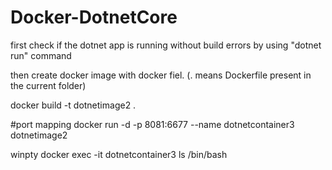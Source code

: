 # Docker-DotnetCore


first check if the dotnet app is running without build errors  by using  "dotnet run" command

then create docker image with docker fiel. (. means  Dockerfile present in the current folder)

  docker build -t dotnetimage2 .

#port mapping
 docker run -d -p 8081:6677 --name dotnetcontainer3 dotnetimage2



winpty docker exec -it dotnetcontainer3 ls /bin/bash


